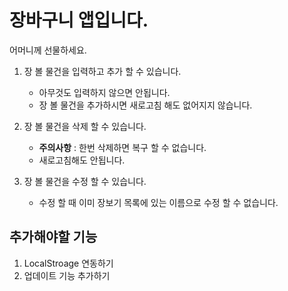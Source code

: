 # 장바구니 앱입니다.

어머니께 선물하세요.

1. 장 볼 물건을 입력하고 추가 할 수 있습니다.

   - 아무것도 입력하지 않으면 안됩니다.
   - 장 볼 물건을 추가하시면 새로고침 해도 없어지지 않습니다.

2. 장 볼 물건을 삭제 할 수 있습니다.

   - **주의사항** : 한번 삭제하면 복구 할 수 없습니다.
   - 새로고침해도 안됩니다.

3. 장 볼 물건을 수정 할 수 있습니다.
   - 수정 할 때 이미 장보기 목록에 있는 이름으로 수정 할 수 없습니다.

## 추가해야할 기능

1. LocalStroage 연동하기
2. 업데이트 기능 추가하기
